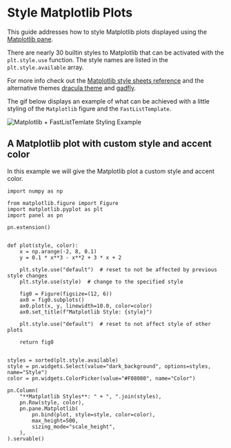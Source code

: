 # Style Matplotlib Plots

This guide addresses how to style Matplotlib plots displayed using the [Matplotlib pane](../../../examples/reference/panes/Matplotlib.ipynb).

There are nearly 30 builtin styles to Matplotlib that can be activated with the `plt.style.use` function. The style names are listed in the `plt.style.available` array.

For more info check out the [Matplotlib style sheets reference](https://matplotlib.org/stable/gallery/style_sheets/style_sheets_reference.html) and the alternative themes [dracula theme](https://draculatheme.com/matplotlib) and [gadfly](https://towardsdatascience.com/a-new-plot-theme-for-matplotlib-gadfly-2cffc745ff84).

The gif below displays an example of what can be achieved with a little styling of the `Matplotlib` figure and the `FastListTemplate`.

![Matplotlib + FastListTemlate Styling Example](https://assets.holoviews.org/panel/thumbnails/gallery/styles/matplotlib-styles.gif)

## A Matplotlib plot with custom style and accent color

In this example we will give the Matplotlib plot a custom style and accent color.

```{pyodide}
import numpy as np

from matplotlib.figure import Figure
import matplotlib.pyplot as plt
import panel as pn

pn.extension()


def plot(style, color):
    x = np.arange(-2, 8, 0.1)
    y = 0.1 * x**3 - x**2 + 3 * x + 2

    plt.style.use("default")  # reset to not be affected by previous style changes
    plt.style.use(style)  # change to the specified style

    fig0 = Figure(figsize=(12, 6))
    ax0 = fig0.subplots()
    ax0.plot(x, y, linewidth=10.0, color=color)
    ax0.set_title(f"Matplotlib Style: {style}")

    plt.style.use("default")  # reset to not affect style of other plots

    return fig0


styles = sorted(plt.style.available)
style = pn.widgets.Select(value="dark_background", options=styles, name="Style")
color = pn.widgets.ColorPicker(value="#F08080", name="Color")

pn.Column(
    "**Matplotlib Styles**: " + ", ".join(styles),
    pn.Row(style, color),
    pn.pane.Matplotlib(
        pn.bind(plot, style=style, color=color),
        max_height=500,
        sizing_mode="scale_height",
    ),
).servable()
```
